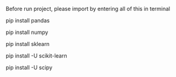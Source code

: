 Before run project, please import by entering all of this in terminal

pip install pandas

pip install numpy

pip install sklearn

pip install -U scikit-learn

pip install -U scipy
